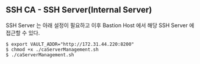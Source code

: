 ##  SSH CA - SSH Server(Internal Server)

SSH Server 는 아래 설정이 필요하고 이후 Bastion Host 에서 해당 SSH Server 에 접근할 수 있다. 

```console
$ export VAULT_ADDR="http://172.31.44.220:8200" 
$ chmod +x ./caServerManagement.sh
$ ./caServerManagement.sh
```
